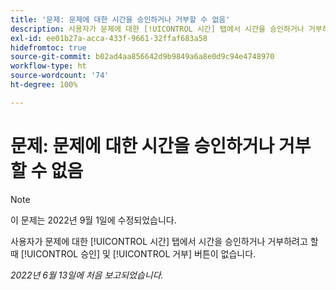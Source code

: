```yaml
---
title: '문제: 문제에 대한 시간을 승인하거나 거부할 수 없음'
description: 사용자가 문제에 대한 [!UICONTROL 시간] 탭에서 시간을 승인하거나 거부하려고 할 때 [!UICONTROL 승인] 및 [!UICONTROL 거부] 버튼이 없습니다.
exl-id: ee01b27a-acca-433f-9661-32ffaf683a58
hidefromtoc: true
source-git-commit: b02ad4aa856642d9b9849a6a8e0d9c94e4748970
workflow-type: ht
source-wordcount: '74'
ht-degree: 100%

---
```


# 문제: 문제에 대한 시간을 승인하거나 거부할 수 없음

>[!NOTE]
>
>이 문제는 2022년 9월 1일에 수정되었습니다.

사용자가 문제에 대한 [!UICONTROL 시간] 탭에서 시간을 승인하거나 거부하려고 할 때 [!UICONTROL 승인] 및 [!UICONTROL 거부] 버튼이 없습니다.

_2022년 6월 13일에 처음 보고되었습니다._
